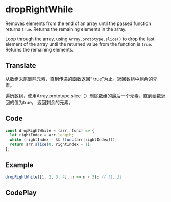# dropRightWhile

Removes elements from the end of an array until the passed function returns `true`. Returns the remaining elements in the array.

Loop through the array, using `Array.prototype.slice()` to drop the last element of the array until the returned value from the function is `true`.
Returns the remaining elements.

## Translate

从数组末尾删除元素，直到传递的函数返回“ true”为止。返回数组中剩余的元素。

遍历数组，使用Array.prototype.slice（）删除数组的最后一个元素，直到函数返回的值为true。
返回剩余的元素。

## Code

```js
const dropRightWhile = (arr, func) => {
  let rightIndex = arr.length;
  while (rightIndex-- && !func(arr[rightIndex]));
  return arr.slice(0, rightIndex + 1);
};
```

## Example

```js
dropRightWhile([1, 2, 3, 4], n => n < 3); // [1, 2]
```

## CodePlay

<template>
  <code-play codeplay-id="" />
</template>
